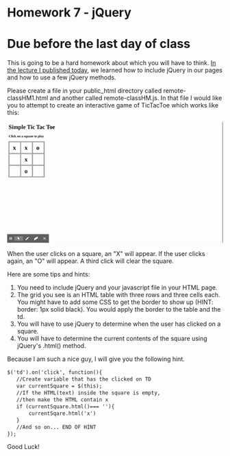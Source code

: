 # Homework 7 - jQuery

# Due before the last day of class

This is going to be a hard homework about which you will have to think. [In the 
lecture I published 
today](https://loyno.zoom.us/rec/share/1c98Ke_a51pJWc-dt0vwa696EtW6T6a8gHcf8_EOmEyZgJmlt-kB8CUoLhlV9bKY?startTime=1585149133000), 
we learned how to include jQuery in our pages and how to use a few jQuery 
methods.

Please create a file in your public_html directory called remote-classHM1.html 
and another called remote-classHM.js. In that file I would like you to attempt 
to create an interactive game of TicTacToe which works like this:

![Tic Tac Toe](tictac.gif)

When the user clicks on a square, an "X" will appear. If the user clicks again, 
an "O" will appear. A third click will clear the square.

Here are some tips and hints:

1. You need to include jQuery and your javascript file in your HTML page.
2. The grid you see is an HTML table with three rows and three cells each. You 
   might have to add some CSS to get the border to show up (HINT: border: 1px 
   solid black). You would apply the border to the table and the td.
3. You will have to use jQuery to determine when the user has clicked on a 
   square.
4. You will have to determine the current contents of the square using jQuery's 
   .html() method. 

Because I am such a nice guy, I will give you the following hint.

```
$('td').on('click', function(){
   //Create variable that has the clicked on TD
   var currentSquare = $(this);
   //If the HTML(text) inside the square is empty,
   //then make the HTML contain x
   if (currentSquare.html()=== ''){
       currentSqare.html('x')
   }
   //And so on... END OF HINT
});
```

Good Luck!
